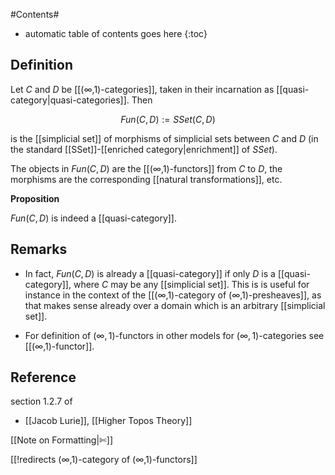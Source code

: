 
#Contents#
* automatic table of contents goes here
{:toc}

## Definition

Let $C$ and $D$ be [[(∞,1)-categories]], taken in their incarnation as [[quasi-category|quasi-categories]]. Then

$$
  Fun(C,D) := SSet(C,D)
$$

is the [[simplicial set]] of morphisms of simplicial sets between $C$ and $D$ (in the standard [[SSet]]-[[enriched category|enrichment]] of $SSet$).

The objects in $Fun(C,D)$ are the [[(∞,1)-functors]] from $C$ to $D$, the morphisms are the corresponding [[natural transformations]], etc.

**Proposition**

$Fun(C,D)$ is indeed a [[quasi-category]].

## Remarks

* In fact, $Fun(C,D)$ is already a [[quasi-category]] if only $D$ is a [[quasi-category]], where $C$ may be any [[simplicial set]]. This is is useful for instance in the context of the [[(∞,1)-category of (∞,1)-presheaves]], as that makes sense already over a domain which is an arbitrary [[simplicial set]].

* For definition of $(\infty,1)$-functors in other models for $(\infty,1)$-categories see [[(∞,1)-functor]].

## Reference

section 1.2.7 of

* [[Jacob Lurie]], [[Higher Topos Theory]]

[[Note on Formatting|✄]]

[[!redirects (∞,1)-category of (∞,1)-functors]]